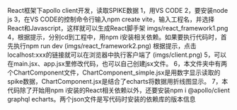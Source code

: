 React框架下apollo client开发，读取SPIKE数据
1，用VS CODE
2，要安装node js
3，在VS CODE的控制命令行输入npm create vite，输入工程名，并选择React和Javascript，这样就可以生成React脚手架
imgs/react_framework1.png
4，根据提示，分别cd到工程中，用npm i安装相关依赖。如果要执行代码时，首先执行npm run dev
(imgs/react_framework2.png)
根据提示，点击localhost:xxx的链接就可以在浏览器中执行客户端了
(imgs/client.png)
5，可以在main.jsx、app.jsx里修改代码，也可以自己创建jsx文件。
6，本文件夹中有两个ChartComponent文件，ChartComponent_simple.jsx是用数字显示读取的spike数据，ChartComponent.jsx是结合了echarts将数据用折线图显示。
7，本代码除了开始用npm i安装的React相关依赖以外，还要安装npm i @apollo/client graphql echarts。两个json文件是写代码时安装的依赖库的版本信息
